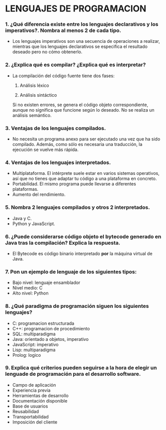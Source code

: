 # LENGUAJES DE PROGRAMACION

### 1. ¿Qué diferencia existe entre los lenguajes declarativos y los imperativos?. Nombra al menos 2 de cada tipo.

- Los lenguajes imperativos son una secuencia de operaciones a realizar, mientras que los lenguajes declarativos se especifica el resultado deseado pero no cómo obtenerlo.

### 2. ¿Explica qué es compilar? ¿Explica qué es interpretar?

- La compilación del código fuente tiene dos fases:

  1. Análisis léxico

  2. Análisis sintáctico

  Si no existen errores, se genera el código objeto correspondiente, aunque no significa que funcione según lo deseado. No se realiza un análisis semántico.

### 3. Ventajas de los lenguajes compilados.

- No necesita un programa anexo para ser ejecutado una vez que ha sido compilado. Además, como sólo es necesaria una traducción, la ejecución se vuelve más rápida.

### 4. Ventajas de los lenguajes interpretados.

- Multiplataforma. El intérprete suele estar en varios sistemas operativos, así que no tienes que adaptar tu código a una plataforma en concreto.
- Portabilidad. El mismo programa puede llevarse a diferentes plataformas.
- Aumento del rendimiento.

### 5. Nombra 2 lenguajes compilados y otros 2 interpretados.

- Java y C.
- Python y JavaScript.

### 6. ¿Puede considerarse código objeto el **bytecode** generado en Java tras la compilación? Explica la respuesta.

- El Bytecode es código binario interpretado **por** la máquina virtual de Java.

### 7. Pon un ejemplo de lenguaje de los siguientes tipos:

- Bajo nivel: lenguaje ensamblador
- Nivel medio: C
- Alto nivel: Python

### 8. ¿Qué paradigma de programación siguen los siguientes lenguajes?

- C: programacion estructurada
- C++: programacion de procedimiento
- SQL: multiparadigma
- Java: orientado a objetos, imperativo
- JavaScript: imperativo
- Lisp: multiparadigma
- Prolog: logico

### 9. Explica qué criterios pueden seguirse a la hora de elegir un lenguade de programación para el desarrollo software.

- Campo de aplicación
- Experiencia previa
- Herramientas de desarrollo
- Documentación disponible
- Base de usuarios
- Reusabilidad
- Transportabilidad
- Imposición del cliente